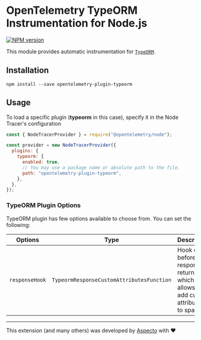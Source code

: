 # OpenTelemetry TypeORM Instrumentation for Node.js
[![NPM version](https://img.shields.io/npm/v/opentelemetry-plugin-typeorm.svg)](https://www.npmjs.com/package/opentelemetry-plugin-typeorm)

This module provides automatic instrumentation for [`TypeORM`](https://typeorm.io/).

## Installation

```
npm install --save opentelemetry-plugin-typeorm
```

## Usage

To load a specific plugin (**typeorm** in this case), specify it in the Node Tracer's configuration

```js
const { NodeTracerProvider } = require("@opentelemetry/node");

const provider = new NodeTracerProvider({
  plugins: {
    typeorm: {
      enabled: true,
      // You may use a package name or absolute path to the file.
      path: "opentelemetry-plugin-typeorm",
    },
  },
});
```

### TypeORM Plugin Options

TypeORM plugin has few options available to choose from. You can set the following:

| Options        | Type                                   | Description                                                                                     |
| -------------- | -------------------------------------- | ----------------------------------------------------------------------------------------------- |
| `responseHook` | `TypeormResponseCustomAttributesFunction` | Hook called before response is returned, which allows to add custom attributes to span.      |


---

This extension (and many others) was developed by [Aspecto](https://www.aspecto.io/) with ❤️
